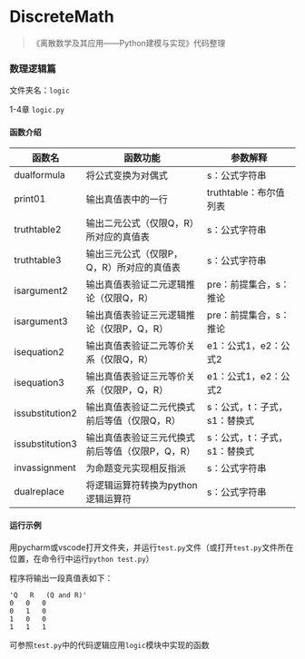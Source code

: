 # DiscreteMath
> 《离散数学及其应用——Python建模与实现》代码整理
>

### 数理逻辑篇

文件夹名：`logic`

1-4章 `logic.py`

#### 函数介绍

| 函数名          | 函数功能                                        | 参数解释                     |
| --------------- | ----------------------------------------------- | ---------------------------- |
| dualformula     | 将公式变换为对偶式                              | s：公式字符串                |
| print01         | 输出真值表中的一行                              | truthtable：布尔值列表       |
| truthtable2     | 输出二元公式（仅限Q，R）所对应的真值表          | s：公式字符串                |
| truthtable3     | 输出三元公式（仅限P，Q，R）所对应的真值表       | s：公式字符串                |
| isargument2     | 输出真值表验证二元逻辑推论（仅限Q，R）          | pre：前提集合，s：推论       |
| isargument3     | 输出真值表验证三元逻辑推论（仅限P，Q，R）       | pre：前提集合，s：推论       |
| isequation2     | 输出真值表验证二元等价关系（仅限Q，R）          | e1：公式1，e2：公式2         |
| isequation3     | 输出真值表验证三元等价关系（仅限P，Q，R）       | e1：公式1，e2：公式2         |
| issubstitution2 | 输出真值表验证二元代换式前后等值（仅限Q，R）    | s：公式，t：子式，s1：替换式 |
| issubstitution3 | 输出真值表验证三元代换式前后等值（仅限P，Q，R） | s：公式，t：子式，s1：替换式 |
| invassignment   | 为命题变元实现相反指派                          | s：公式字符串                |
| dualreplace     | 将逻辑运算符转换为python逻辑运算符              | s：公式字符串                |

#### 运行示例

用pycharm或vscode打开文件夹，并运行`test.py`文件（或打开`test.py`文件所在位置，在命令行中运行`python test.py`）

程序将输出一段真值表如下：

```
'Q   R   (Q and R)'
0   0   0   
0   1   0
1   0   0
1   1   1
```

可参照`test.py`中的代码逻辑应用`logic`模块中实现的函数
